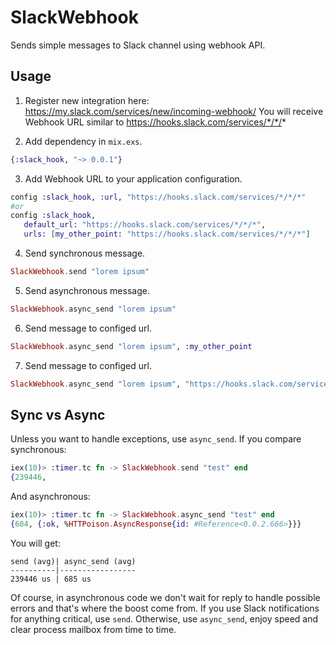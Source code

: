 SlackWebhook
============

Sends simple messages to Slack channel using webhook API.

## Usage

1. Register new integration here: https://my.slack.com/services/new/incoming-webhook/
   You will receive Webhook URL similar to https://hooks.slack.com/services/*/*/*

2. Add dependency in `mix.exs`.
```elixir
{:slack_hook, "~> 0.0.1"}
```
3. Add Webhook URL to your application configuration.
```elixir
config :slack_hook, :url, "https://hooks.slack.com/services/*/*/*"
#or
config :slack_hook,
   default_url: "https://hooks.slack.com/services/*/*/*",
   urls: [my_other_point: "https://hooks.slack.com/services/*/*/*"]
```
4. Send synchronous message.
```elixir
SlackWebhook.send "lorem ipsum"
```
5. Send asynchronous message.
```elixir
SlackWebhook.async_send "lorem ipsum"
```

6. Send message to configed url.
```elixir
SlackWebhook.async_send "lorem ipsum", :my_other_point
```

7. Send message to configed url.
```elixir
SlackWebhook.async_send "lorem ipsum", "https://hooks.slack.com/services/*/*/*"
```
## Sync vs Async

Unless you want to handle exceptions, use `async_send`.
If you compare synchronous:
```elixir
iex(10)> :timer.tc fn -> SlackWebhook.send "test" end
{239446,
```

And asynchronous:
```elixir
iex(10)> :timer.tc fn -> SlackWebhook.async_send "test" end
{604, {:ok, %HTTPoison.AsyncResponse{id: #Reference<0.0.2.666>}}}
```
You will get:
```
send (avg)| async_send (avg)
----------|-----------------
239446 us | 685 us
```
Of course, in asynchronous code we don't wait for reply to handle possible errors and that's where the boost come from.
If you use Slack notifications for anything critical, use `send`.
Otherwise, use `async_send`, enjoy speed and clear process mailbox from time to time.


